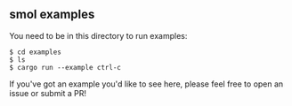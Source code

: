 ## smol examples

You need to be in this directory to run examples:

```
$ cd examples
$ ls
$ cargo run --example ctrl-c
```

If you've got an example you'd like to see here,
please feel free to open an issue or submit a PR!
